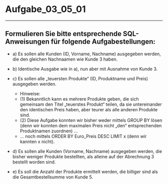 # Aufgabe_03_05_01

---

## Formulieren Sie bitte entsprechende SQL-Anweisungen für folgende Aufgabestellungen: 

- a) Es sollen alle Kunden (ID, Vorname, Nachname) ausgegeben werden, die den gleichen Nachnaamen wie Kunde 3 haben. 
- b) Identische Ausgabe wie in a), nun aber mit Ausnahme von Kunde 3.
- c) Es sollen alle „teuersten Produkte“ (ID, Produktname und Preis) ausgegeben werden. 

  - Hinweise: 
  - (1) Bekanntlich kann es mehrere Produkte geben, die sich gemeinsam den Titel „teuerstes Produkt“ teilen, da sie untereinander den identischen Preis haben, aber teurer als alle anderen Produkte sind.
  - (2) Diese Aufgabe konnten wir bisher weder mittels GROUP BY lösen (denn wir konnten dem maximalen Preis nicht „den“ entsprechenden Produktnamen zuordnen) …
  - … noch mittels ORDER BY Euro_Preis DESC LIMIT x (denn wir kannten x nicht).

- d) Es sollen alle Kunden (Vorname, Nachname) ausgegeben werden, die bisher weniger Produkte bestellten, als alleine auf der Abrechnung 3 bestellt worden sind.
- e) Es soll die Anzahl der Produkte ermittelt werden, die billiger sind als die Gesamtbestellsumme von Kunde 5.
